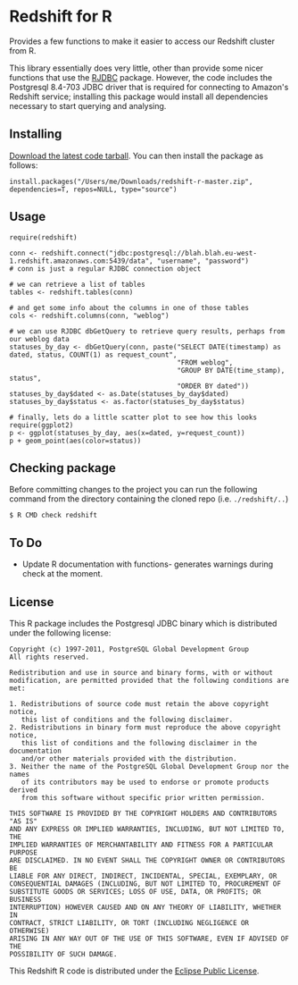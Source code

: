# Redshift for R

Provides a few functions to make it easier to access our Redshift cluster from R.

This library essentially does very little, other than provide some nicer functions that use the [RJDBC](http://www.rforge.net/RJDBC/index.html) package. However, the code includes the Postgresql 8.4-703 JDBC driver that is required for connecting to Amazon's Redshift service; installing this package would install all dependencies necessary to start querying and analysing.

## Installing

[Download the latest code tarball](https://github.com/pingles/redshift-r/archive/master.zip). You can then install the package as follows:

    install.packages("/Users/me/Downloads/redshift-r-master.zip", dependencies=T, repos=NULL, type="source")

## Usage
    require(redshift)
    
    conn <- redshift.connect("jdbc:postgresql://blah.blah.eu-west-1.redshift.amazonaws.com:5439/data", "username", "password")
    # conn is just a regular RJDBC connection object

    # we can retrieve a list of tables
    tables <- redshift.tables(conn)

    # and get some info about the columns in one of those tables
    cols <- redshift.columns(conn, "weblog")

    # we can use RJDBC dbGetQuery to retrieve query results, perhaps from our weblog data
    statuses_by_day <- dbGetQuery(conn, paste("SELECT DATE(timestamp) as dated, status, COUNT(1) as request_count",
                                              "FROM weblog",
                                              "GROUP BY DATE(time_stamp), status",
                                              "ORDER BY dated"))
    statuses_by_day$dated <- as.Date(statuses_by_day$dated)
    statuses_by_day$status <- as.factor(statuses_by_day$status)

    # finally, lets do a little scatter plot to see how this looks
    require(ggplot2)
    p <- ggplot(statuses_by_day, aes(x=dated, y=request_count))
    p + geom_point(aes(color=status))

## Checking package

Before committing changes to the project you can run the following command from the directory containing the cloned repo (i.e. `./redshift/..`)

    $ R CMD check redshift

## To Do

* Update R documentation with functions- generates warnings during check at the moment.

## License

This R package includes the Postgresql JDBC binary which is distributed under the following license:

    Copyright (c) 1997-2011, PostgreSQL Global Development Group
    All rights reserved.

    Redistribution and use in source and binary forms, with or without
    modification, are permitted provided that the following conditions are met:

    1. Redistributions of source code must retain the above copyright notice,
       this list of conditions and the following disclaimer.
    2. Redistributions in binary form must reproduce the above copyright notice,
       this list of conditions and the following disclaimer in the documentation
       and/or other materials provided with the distribution.
    3. Neither the name of the PostgreSQL Global Development Group nor the names
       of its contributors may be used to endorse or promote products derived
       from this software without specific prior written permission.

    THIS SOFTWARE IS PROVIDED BY THE COPYRIGHT HOLDERS AND CONTRIBUTORS "AS IS"
    AND ANY EXPRESS OR IMPLIED WARRANTIES, INCLUDING, BUT NOT LIMITED TO, THE
    IMPLIED WARRANTIES OF MERCHANTABILITY AND FITNESS FOR A PARTICULAR PURPOSE
    ARE DISCLAIMED. IN NO EVENT SHALL THE COPYRIGHT OWNER OR CONTRIBUTORS BE
    LIABLE FOR ANY DIRECT, INDIRECT, INCIDENTAL, SPECIAL, EXEMPLARY, OR
    CONSEQUENTIAL DAMAGES (INCLUDING, BUT NOT LIMITED TO, PROCUREMENT OF
    SUBSTITUTE GOODS OR SERVICES; LOSS OF USE, DATA, OR PROFITS; OR BUSINESS
    INTERRUPTION) HOWEVER CAUSED AND ON ANY THEORY OF LIABILITY, WHETHER IN
    CONTRACT, STRICT LIABILITY, OR TORT (INCLUDING NEGLIGENCE OR OTHERWISE)
    ARISING IN ANY WAY OUT OF THE USE OF THIS SOFTWARE, EVEN IF ADVISED OF THE
    POSSIBILITY OF SUCH DAMAGE.

This Redshift R code is distributed under the [Eclipse Public License](http://www.eclipse.org/legal/epl-v10.html).